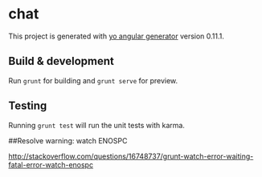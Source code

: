 # chat

This project is generated with [yo angular generator](https://github.com/yeoman/generator-angular)
version 0.11.1.

## Build & development

Run `grunt` for building and `grunt serve` for preview.

## Testing

Running `grunt test` will run the unit tests with karma.


##Resolve warning: watch ENOSPC

http://stackoverflow.com/questions/16748737/grunt-watch-error-waiting-fatal-error-watch-enospc